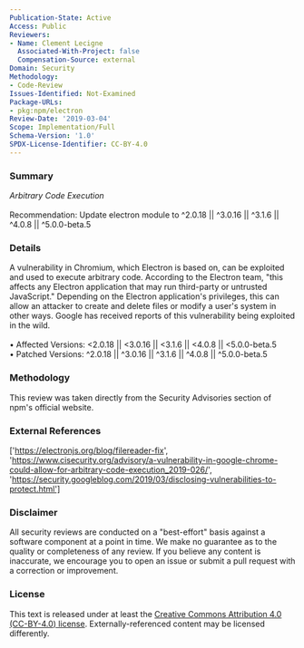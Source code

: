 ```yaml
---
Publication-State: Active
Access: Public
Reviewers:
- Name: Clement Lecigne
  Associated-With-Project: false
  Compensation-Source: external
Domain: Security
Methodology:
- Code-Review
Issues-Identified: Not-Examined
Package-URLs:
- pkg:npm/electron
Review-Date: '2019-03-04'
Scope: Implementation/Full
Schema-Version: '1.0'
SPDX-License-Identifier: CC-BY-4.0
---
```

### Summary
*Arbitrary Code Execution*<br><br>Recommendation: Update electron module to ^2.0.18 || ^3.0.16 || ^3.1.6 || ^4.0.8 || ^5.0.0-beta.5
### Details
A vulnerability in Chromium, which Electron is based on, can be exploited and used to execute arbitrary code. According to the Electron team, "this affects any Electron application that may run third-party or untrusted JavaScript." Depending on the Electron application's privileges, this can allow an attacker to create and delete files or modify a user's system in other ways. Google has received reports of this vulnerability being exploited in the wild.
<br><br>• Affected Versions: <2.0.18 || <3.0.16 || <3.1.6 || <4.0.8 || <5.0.0-beta.5
<br>• Patched Versions: ^2.0.18 || ^3.0.16 || ^3.1.6 || ^4.0.8 || ^5.0.0-beta.5
### Methodology
This review was taken directly from the Security Advisories section of npm's official website.
### External References
['https://electronjs.org/blog/filereader-fix', 'https://www.cisecurity.org/advisory/a-vulnerability-in-google-chrome-could-allow-for-arbitrary-code-execution_2019-026/', 'https://security.googleblog.com/2019/03/disclosing-vulnerabilities-to-protect.html']
### Disclaimer
All security reviews are conducted on a "best-effort" basis against a software component at a point in time. We make no guarantee as to the quality or completeness of any review. If you believe any content is inaccurate, we encourage you to open an issue or submit a pull request with a correction or improvement.
### License
This text is released under at least the [Creative Commons Attribution 4.0 (CC-BY-4.0) license](https://creativecommons.org/licenses/by/4.0/legalcode.txt). Externally-referenced content may be licensed differently.
